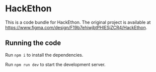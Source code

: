 
  # HackEthon

  This is a code bundle for HackEthon. The original project is available at https://www.figma.com/design/F19b7ehiwjbtPHlESjZCR4/HackEthon.

  ## Running the code

  Run `npm i` to install the dependencies.

  Run `npm run dev` to start the development server.
  
